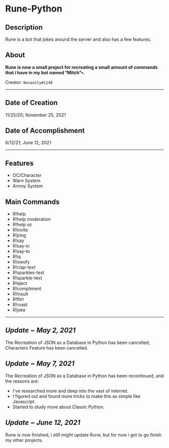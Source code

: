 # Rune-Python

## Description
Rune is a bot that jokes around the server and also has a few features.

## About
**Rune is now a small project for recreating a small amount of commands that i have in my bot named °Mitch°•.**

Creator: `Novanity#1148`

- - -

## Date of Creation
11/25/20; November 25, 2021

## Date of Accomplishment
6/12/21; June 12, 2021

- - -

## Features
* OC/Character
* Warn System
* Annoy System

## Main Commands
* R!help
* R!help moderation
* R!help oc
* R!invite
* R!ping
* R!say
* R!say-in
* R!say-to
* R!iq
* R!owofy
* R!clap-text
* R!sparkles-text
* R!sparkle-text
* R!eject
* R!compliment
* R!insult
* R!flirt
* R!roast
* R!joke

- - -

## ***Update ~ May 2, 2021***
The Recreation of JSON as a Database in Python has been cancelled; Characters Feature has been cancelled.

## ***Update ~ May 7, 2021***
The Recreation of JSON as a Database in Python has been recontinued, and the reasons are:
* I've researched more and deep into the vast of internet.
* I figured out and found more tricks to make this as simple like Javascript.
* Started to study more about Classic Python.

## ***Update ~ June 12, 2021***
Rune is now finished, i still might update Rune, but for now i got to go finish my other projects.